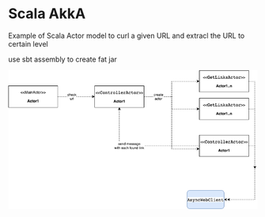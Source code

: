 # Scala AkkA
Example of Scala Actor model to curl a given URL and extracl the URL to certain level 

use sbt assembly to create fat jar

![Architectural overview](WebCurlActorSystem.drawio.png)
